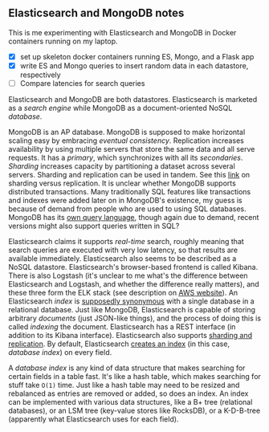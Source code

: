 ## Elasticsearch and MongoDB notes
This is me experimenting with Elasticsearch and MongoDB in Docker containers running on my laptop. 
- [x] set up skeleton docker containers running ES, Mongo, and a Flask app
- [x] write ES and Mongo queries to insert random data in each datastore, respectively
- [ ] Compare latencies for search queries

Elasticsearch and MongoDB are both datastores. Elasticsearch is marketed as a *search engine* while MongoDB as a document-oriented NoSQL *database*.

MongoDB is an AP database. MongoDB is supposed to make horizontal scaling easy by embracing *eventual consistency*. Replication increases availability by using multiple servers that store the same data and all serve requests. It has a *primary*, which synchronizes with all its *secondaries*. *Sharding* increases capacity by partitioning a dataset across several servers. Sharding and replication can be used in tandem. See this [link](https://www.mongodb.com/basics/replication#:~:text=are%20properly%20replicated.-,What%20is%20the%20difference%20between%20replication%20and%20sharding%3F,servers%20using%20a%20shard%20key.) on sharding versus replication. It is unclear whether MongoDB supports distributed transactions. Many traditionally SQL features like transactions and indexes were added later on in MongoDB's existence, my guess is because of demand from people who are used to using SQL databases. MongoDB has its [own query language](https://www.mongodb.com/docs/manual/reference/sql-comparison/), though again due to demand, recent versions might also support queries written in SQL?

Elasticsearch claims it supports *real-time* search, roughly meaning that search queries are executed with very low latency, so that results are available immediately. Elasticsearch also seems to be described as a NoSQL datastore. Elasticsearch's browser-based frontend is called Kibana. There is also Logstash (it's unclear to me what's the difference between Elasticsearch and Logstash, and whether the difference really matters), and these three form the ELK stack (see description on [AWS website](https://aws.amazon.com/opensearch-service/the-elk-stack/)). An Elasticsearch *index* is [supposedly synonymous](https://www.elastic.co/blog/what-is-an-elasticsearch-index) with a single database in a relational database. Just like MongoDB, Elasticsearch is capable of storing arbitrary *documents* (just JSON-like things), and the process of doing this is called *indexing* the document. Elasticsearch has a REST interface (in addition to its Kibana interface). Elasticsearch also supports [sharding and replication](https://www.elastic.co/guide/en/elasticsearch/reference/current/scalability.html). By default, Elasticsearch [creates an index](https://www.elastic.co/guide/en/elasticsearch/reference/current/documents-indices.html) (in this case, *database index*) on every field.

A *database index* is any kind of data structure that makes searching for certain fields in a table fast. It's like a hash table, which makes searching for stuff take `O(1)` time. Just like a hash table may need to be resized and rebalanced as entries are removed or added, so does an index. An index can be implemented with various data structures, like a B+ tree (relational databases), or an LSM tree (key-value stores like RocksDB), or a K-D-B-tree (apparently what Elasticsearch uses for each field).

